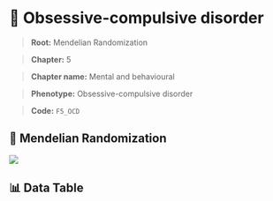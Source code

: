 # 🧪 Obsessive-compulsive disorder

> **Root:** Mendelian Randomization

> **Chapter:** 5  

> **Chapter name:** Mental and behavioural

> **Phenotype:** Obsessive-compulsive disorder  

> **Code:** `F5_OCD`

## 🧬 Mendelian Randomization  

<img src="/MR/Figures/Forward/F5_OCD.png"/>

## 📊 Data Table

<CsvTableMRF src="/public/MR/Data/Forward/F5_OCD.csv"/>
